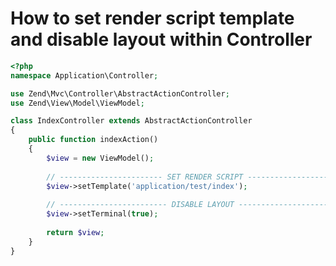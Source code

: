 How to set render script template and disable layout within Controller
======================================================================

```php
<?php
namespace Application\Controller;

use Zend\Mvc\Controller\AbstractActionController;
use Zend\View\Model\ViewModel;

class IndexController extends AbstractActionController
{
    public function indexAction()
    {
        $view = new ViewModel();
        
        // ----------------------- SET RENDER SCRIPT ---------------------------
        $view->setTemplate('application/test/index');
        
        // ------------------------ DISABLE LAYOUT -----------------------------
        $view->setTerminal(true);
        
        return $view;
    }
}



```
